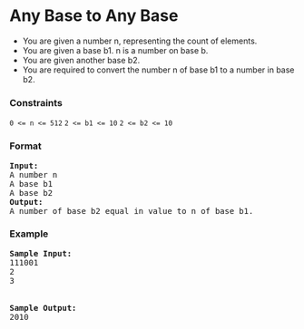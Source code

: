 <h1>Any Base to Any Base</h1>

<div>
  <ul>
    <li>You are given a number n, representing the count of elements.</li>
    <li>You are given a base b1. n is a number on base b.</li>
    <li>You are given another base b2.</li>
    <li>You are required to convert the number n of base b1 to a number in base b2.</li>
  </ul>
</div>

<h3>Constraints</h3>
<code>0 <= n <= 512</code>
<code>2 <= b1 <= 10</code>
<code>2 <= b2 <= 10</code>

<h3>Format</h3>
<pre>
<strong>Input:</strong>
A number n
A base b1
A base b2
<strong>Output:</strong>
A number of base b2 equal in value to n of base b1.
</pre>

<h3>Example</h3>
<pre>
<strong>Sample Input:</strong>
111001
2
3
<br>
<strong>Sample Output:</strong>
2010
</pre>
